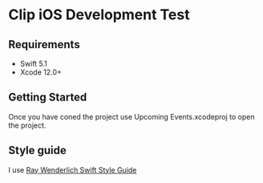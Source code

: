 


# Clip iOS Development Test


## Requirements
- Swift 5.1
- Xcode 12.0+


## Getting Started

Once you have coned the project  use Upcoming Events.xcodeproj to open the project.


## Style guide

I use [Ray Wenderlich Swift Style Guide](https://github.com/raywenderlich/swift-style-guide#spacing)
